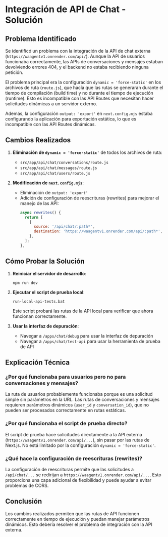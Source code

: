 # Integración de API de Chat - Solución

## Problema Identificado

Se identificó un problema con la integración de la API de chat externa (`https://waagentv1.onrender.com/api/`). Aunque la API de usuarios funcionaba correctamente, las APIs de conversaciones y mensajes estaban devolviendo errores 404, y el backend no estaba recibiendo ninguna petición.

El problema principal era la configuración `dynamic = 'force-static'` en los archivos de ruta (`route.js`), que hacía que las rutas se generaran durante el tiempo de compilación (build time) y no durante el tiempo de ejecución (runtime). Esto es incompatible con las API Routes que necesitan hacer solicitudes dinámicas a un servidor externo.

Además, la configuración `output: 'export'` en `next.config.mjs` estaba configurando la aplicación para exportación estática, lo que es incompatible con las API Routes dinámicas.

## Cambios Realizados

1. **Eliminación de `dynamic = 'force-static'`** de todos los archivos de ruta:
   - `src/app/api/chat/conversations/route.js`
   - `src/app/api/chat/messages/route.js`
   - `src/app/api/chat/users/route.js`

2. **Modificación de `next.config.mjs`**:
   - Eliminación de `output: 'export'`
   - Adición de configuración de reescrituras (rewrites) para mejorar el manejo de las API:
     ```javascript
     async rewrites() {
       return [
         {
           source: '/api/chat/:path*',
           destination: 'https://waagentv1.onrender.com/api/:path*',
         },
       ];
     },
     ```

## Cómo Probar la Solución

1. **Reiniciar el servidor de desarrollo**:
   ```
   npm run dev
   ```

2. **Ejecutar el script de prueba local**:
   ```
   run-local-api-tests.bat
   ```
   Este script probará las rutas de la API local para verificar que ahora funcionan correctamente.

3. **Usar la interfaz de depuración**:
   - Navegar a `/apps/chat/debug` para usar la interfaz de depuración
   - Navegar a `/apps/chat/test-api` para usar la herramienta de prueba de API

## Explicación Técnica

### ¿Por qué funcionaba para usuarios pero no para conversaciones y mensajes?

La ruta de usuarios probablemente funcionaba porque es una solicitud simple sin parámetros en la URL. Las rutas de conversaciones y mensajes requieren parámetros dinámicos (`user_id` y `conversation_id`), que no pueden ser procesados correctamente en rutas estáticas.

### ¿Por qué funcionaba el script de prueba directo?

El script de prueba hace solicitudes directamente a la API externa (`https://waagentv1.onrender.com/api/...`), sin pasar por las rutas de Next.js. No está limitado por la configuración `dynamic = 'force-static'`.

### ¿Qué hace la configuración de reescrituras (rewrites)?

La configuración de reescrituras permite que las solicitudes a `/api/chat/...` se redirijan a `https://waagentv1.onrender.com/api/...`. Esto proporciona una capa adicional de flexibilidad y puede ayudar a evitar problemas de CORS.

## Conclusión

Los cambios realizados permiten que las rutas de API funcionen correctamente en tiempo de ejecución y puedan manejar parámetros dinámicos. Esto debería resolver el problema de integración con la API externa.

